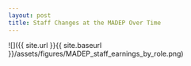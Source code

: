 ```yaml
---
layout: post
title: Staff Changes at the MADEP Over Time
---
```


![]({{ site.url }}{{ site.baseurl }}/assets/figures/MADEP_staff_earnings_by_role.png)
